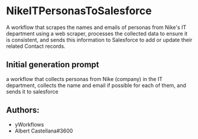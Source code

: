
# NikeITPersonasToSalesforce

A workflow that scrapes the names and emails of personas from Nike's IT department using a web scraper, processes the collected data to ensure it is consistent, and sends this information to Salesforce to add or update their related Contact records.

## Initial generation prompt
a workflow that collects personas from Nike (company) in the IT department, collects the name and email if possible for each of them, and sends it to salesforce

## Authors: 
- yWorkflows
- Albert Castellana#3600
        
